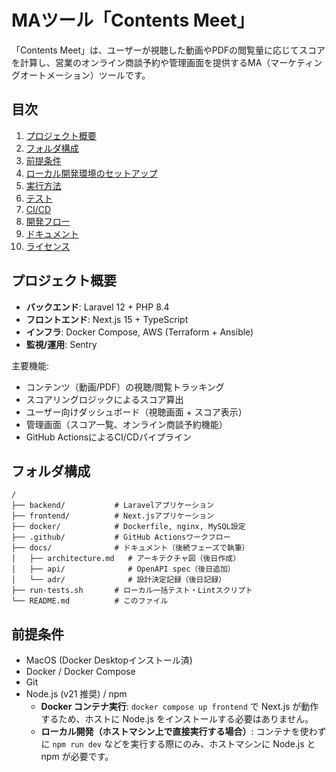 # MAツール「Contents Meet」

「Contents Meet」は、ユーザーが視聴した動画やPDFの閲覧量に応じてスコアを計算し、営業のオンライン商談予約や管理画面を提供するMA（マーケティングオートメーション）ツールです。

## 目次
1. [プロジェクト概要](#プロジェクト概要)
2. [フォルダ構成](#フォルダ構成)
3. [前提条件](#前提条件)
4. [ローカル開発環境のセットアップ](#ローカル開発環境のセットアップ)
5. [実行方法](#実行方法)
6. [テスト](#テスト)
7. [CI/CD](#cicd)
8. [開発フロー](#開発フロー)
9. [ドキュメント](#ドキュメント)
10. [ライセンス](#ライセンス)

## プロジェクト概要
- **バックエンド**: Laravel 12 + PHP 8.4
- **フロントエンド**: Next.js 15 + TypeScript
- **インフラ**: Docker Compose, AWS (Terraform + Ansible)
- **監視/運用**: Sentry

主要機能:
- コンテンツ（動画/PDF）の視聴/閲覧トラッキング
- スコアリングロジックによるスコア算出
- ユーザー向けダッシュボード（視聴画面 + スコア表示）
- 管理画面（スコア一覧、オンライン商談予約機能）
- GitHub ActionsによるCI/CDパイプライン

## フォルダ構成
```text
/
├── backend/           # Laravelアプリケーション
├── frontend/          # Next.jsアプリケーション
├── docker/            # Dockerfile, nginx, MySQL設定
├── .github/           # GitHub Actionsワークフロー
├── docs/              # ドキュメント（後続フェーズで執筆）
│   ├── architecture.md   # アーキテクチャ図（後日作成）
│   ├── api/              # OpenAPI spec（後日追加）
│   └── adr/              # 設計決定記録（後日記録）
├── run-tests.sh       # ローカル一括テスト・Lintスクリプト
└── README.md          # このファイル
```

## 前提条件
- MacOS (Docker Desktopインストール済)
- Docker / Docker Compose
- Git
- Node.js (v21 推奨) / npm
  - **Docker コンテナ実行**: `docker compose up frontend` で Next.js が動作するため、ホストに Node.js をインストールする必要はありません。
  - **ローカル開発（ホストマシン上で直接実行する場合）**: コンテナを使わずに `npm run dev` などを実行する際にのみ、ホストマシンに Node.js と npm が必要です。

